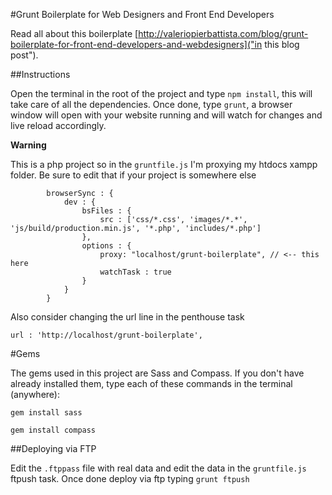 #Grunt Boilerplate for Web Designers and Front End Developers

Read all about this boilerplate [http://valeriopierbattista.com/blog/grunt-boilerplate-for-front-end-developers-and-webdesigners]("in this blog post").

##Instructions

Open the terminal in the root of the project and type `npm install`, this will take care of all the dependencies. Once done, type `grunt`, a browser window will open with your website running and will watch for changes and live reload accordingly.

**Warning**

This is a php project so in the `gruntfile.js` I'm proxying my htdocs xampp folder.
Be sure to edit that if your project is somewhere else 

```
		browserSync : {
			dev : {
				bsFiles : {
					src : ['css/*.css', 'images/*.*', 'js/build/production.min.js', '*.php', 'includes/*.php']
				},
				options : {
					proxy: "localhost/grunt-boilerplate", // <-- this here					
					watchTask : true 
				}
			}
		}

```
Also consider changing the url line in the penthouse task

```
url : 'http://localhost/grunt-boilerplate',
```

#Gems

The gems used in this project are Sass and Compass. If you don't have already installed them, type each of these commands in the terminal (anywhere):

`gem install sass` 

`gem install compass`

##Deploying via FTP

Edit the `.ftppass` file with real data and edit the data in the `gruntfile.js` ftpush task. Once done deploy via ftp typing `grunt ftpush`